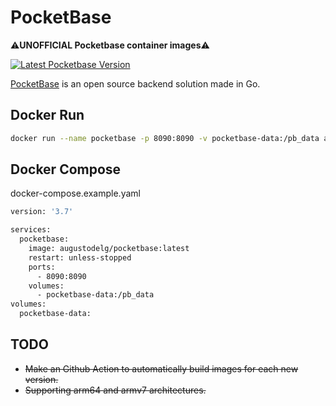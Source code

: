 
# PocketBase

⚠️**UNOFFICIAL Pocketbase container images**⚠

   <a aria-label="Latest Pocketbase Version" href="https://github.com/pocketbase/pocketbase/releases" target="_blank">
    <img alt="Latest Pocketbase Version" src="https://img.shields.io/github/v/release/pocketbase/pocketbase?color=success&display_name=tag&label=latest&logo=docker&logoColor=%23fff&sort=semver&style=flat-square">
  </a>


[PocketBase](https://pocketbase.io) is an open source backend solution made in Go.



## Docker Run
```bash
docker run --name pocketbase -p 8090:8090 -v pocketbase-data:/pb_data augustodelg/pocketbase:latest
```
## Docker Compose

docker-compose.example.yaml

```bash
version: '3.7'

services:
  pocketbase:
    image: augustodelg/pocketbase:latest
    restart: unless-stopped
    ports:
      - 8090:8090
    volumes:
      - pocketbase-data:/pb_data
volumes:
  pocketbase-data:
```
## TODO
- ~~Make an  Github Action to automatically build images for each new version.~~
- ~~Supporting arm64 and armv7 architectures.~~
